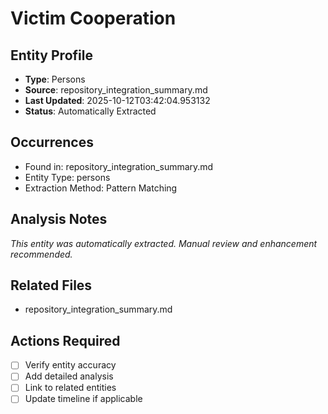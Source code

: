 # Victim Cooperation

## Entity Profile
- **Type**: Persons
- **Source**: repository_integration_summary.md
- **Last Updated**: 2025-10-12T03:42:04.953132
- **Status**: Automatically Extracted

## Occurrences
- Found in: repository_integration_summary.md
- Entity Type: persons
- Extraction Method: Pattern Matching

## Analysis Notes
*This entity was automatically extracted. Manual review and enhancement recommended.*

## Related Files
- repository_integration_summary.md

## Actions Required
- [ ] Verify entity accuracy
- [ ] Add detailed analysis
- [ ] Link to related entities
- [ ] Update timeline if applicable

